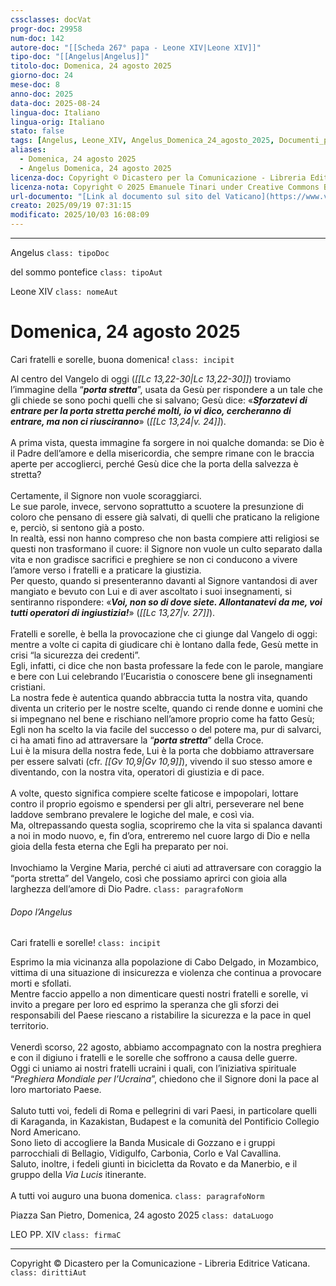 ```yaml
---
cssclasses: docVat
progr-doc: 29958
num-doc: 142
autore-doc: "[[Scheda 267° papa - Leone XIV|Leone XIV]]"
tipo-doc: "[[Angelus|Angelus]]"
titolo-doc: Domenica, 24 agosto 2025
giorno-doc: 24
mese-doc: 8
anno-doc: 2025
data-doc: 2025-08-24
lingua-doc: Italiano
lingua-orig: Italiano
stato: false
tags: [Angelus, Leone_XIV, Angelus_Domenica_24_agosto_2025, Documenti_pontifici]
aliases:
  - Domenica, 24 agosto 2025
  - Angelus Domenica, 24 agosto 2025
licenza-doc: Copyright © Dicastero per la Comunicazione - Libreria Editrice Vaticana
licenza-nota: Copyright © 2025 Emanuele Tinari under Creative Commons BY-NC-SA 4.0 https://creativecommons.org/licenses/by-nc-sa/4.0/
url-documento: "[Link al documento sul sito del Vaticano](https://www.vatican.va/content/leo-xiv/it/angelus/2025/documents/20250824-angelus.html)"
creato: 2025/09/19 07:31:15
modificato: 2025/10/03 16:08:09
---
```



***


Angelus `class: tipoDoc`


del sommo pontefice `class: tipoAut`


Leone XIV `class: nomeAut`


# Domenica, 24 agosto 2025


Cari fratelli e sorelle, buona domenica! `class: incipit`


Al centro del Vangelo di oggi (*<span class="BibleRef">[[Lc 13,22-30|Lc 13,22-30]]</span>*) troviamo l’immagine della “***porta stretta***”, usata da Gesù per rispondere a un tale che gli chiede se sono pochi quelli che si salvano; Gesù dice: «***Sforzatevi di entrare per la porta stretta perché molti, io vi dico, cercheranno di entrare, ma non ci riusciranno***» (*<span class="BibleRef">[[Lc 13,24|v. 24]]</span>*).<br><br>A prima vista, questa immagine fa sorgere in noi qualche domanda: se Dio è il Padre dell’amore e della misericordia, che sempre rimane con le braccia aperte per accoglierci, perché Gesù dice che la porta della salvezza è stretta?<br><br>Certamente, il Signore non vuole scoraggiarci.<br>Le sue parole, invece, servono soprattutto a scuotere la presunzione di coloro che pensano di essere già salvati, di quelli che praticano la religione e, perciò, si sentono già a posto.<br>In realtà, essi non hanno compreso che non basta compiere atti religiosi se questi non trasformano il cuore: il Signore non vuole un culto separato dalla vita e non gradisce sacrifici e preghiere se non ci conducono a vivere l’amore verso i fratelli e a praticare la giustizia.<br>Per questo, quando si presenteranno davanti al Signore vantandosi di aver mangiato e bevuto con Lui e di aver ascoltato i suoi insegnamenti, si sentiranno rispondere: «***Voi, non so di dove siete. Allontanatevi da me, voi tutti operatori di ingiustizia!***» (*<span class="BibleRef">[[Lc 13,27|v. 27]]</span>*).<br><br>Fratelli e sorelle, è bella la provocazione che ci giunge dal Vangelo di oggi: mentre a volte ci capita di giudicare chi è lontano dalla fede, Gesù mette in crisi “la sicurezza dei credenti”.<br>Egli, infatti, ci dice che non basta professare la fede con le parole, mangiare e bere con Lui celebrando l’Eucaristia o conoscere bene gli insegnamenti cristiani.<br>La nostra fede è autentica quando abbraccia tutta la nostra vita, quando diventa un criterio per le nostre scelte, quando ci rende donne e uomini che si impegnano nel bene e rischiano nell’amore proprio come ha fatto Gesù; Egli non ha scelto la via facile del successo o del potere ma, pur di salvarci, ci ha amati fino ad attraversare la “***porta stretta***” della Croce.<br>Lui è la misura della nostra fede, Lui è la porta che dobbiamo attraversare per essere salvati (cfr. *<span class="BibleRef">[[Gv 10,9|Gv 10,9]]</span>*), vivendo il suo stesso amore e diventando, con la nostra vita, operatori di giustizia e di pace.<br><br>A volte, questo significa compiere scelte faticose e impopolari, lottare contro il proprio egoismo e spendersi per gli altri, perseverare nel bene laddove sembrano prevalere le logiche del male, e così via.<br>Ma, oltrepassando questa soglia, scopriremo che la vita si spalanca davanti a noi in modo nuovo, e, fin d’ora, entreremo nel cuore largo di Dio e nella gioia della festa eterna che Egli ha preparato per noi.<br><br>Invochiamo la Vergine Maria, perché ci aiuti ad attraversare con coraggio la “porta stretta” del Vangelo, così che possiamo aprirci con gioia alla larghezza dell’amore di Dio Padre. `class: paragrafoNorm`


###### Dopo l’*Angelus*


Cari fratelli e sorelle! `class: incipit`


Esprimo la mia vicinanza alla popolazione di Cabo Delgado, in Mozambico, vittima di una situazione di insicurezza e violenza che continua a provocare morti e sfollati.<br>Mentre faccio appello a non dimenticare questi nostri fratelli e sorelle, vi invito a pregare per loro ed esprimo la speranza che gli sforzi dei responsabili del Paese riescano a ristabilire la sicurezza e la pace in quel territorio.<br><br>Venerdì scorso, 22 agosto, abbiamo accompagnato con la nostra preghiera e con il digiuno i fratelli e le sorelle che soffrono a causa delle guerre.<br>Oggi ci uniamo ai nostri fratelli ucraini i quali, con l’iniziativa spirituale “*Preghiera Mondiale per l’Ucraina*”, chiedono che il Signore doni la pace al loro martoriato Paese.<br><br>Saluto tutti voi, fedeli di Roma e pellegrini di vari Paesi, in particolare quelli di Karaganda, in Kazakistan, Budapest e la comunità del Pontificio Collegio Nord Americano.<br>Sono lieto di accogliere la Banda Musicale di Gozzano e i gruppi parrocchiali di Bellagio, Vidigulfo, Carbonia, Corlo e Val Cavallina.<br>Saluto, inoltre, i fedeli giunti in bicicletta da Rovato e da Manerbio, e il gruppo della *Via Lucis* itinerante.<br><br>A tutti voi auguro una buona domenica. `class: paragrafoNorm`


Piazza San Pietro, Domenica, 24 agosto 2025 `class: dataLuogo`


LEO PP. XIV `class: firmaC`


***


Copyright © Dicastero per la Comunicazione - Libreria Editrice Vaticana. `class: dirittiAut`


